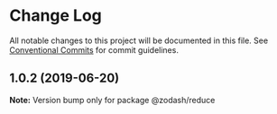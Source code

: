 # Change Log

All notable changes to this project will be documented in this file.
See [Conventional Commits](https://conventionalcommits.org) for commit guidelines.

## 1.0.2 (2019-06-20)

**Note:** Version bump only for package @zodash/reduce
